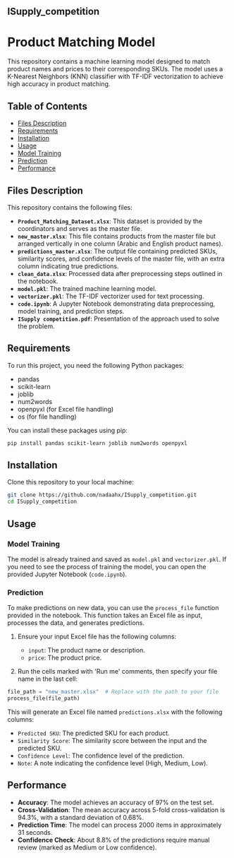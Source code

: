 ## ISupply_competition
# Product Matching Model

This repository contains a machine learning model designed to match product names and prices to their corresponding SKUs. The model uses a K-Nearest Neighbors (KNN) classifier with TF-IDF vectorization to achieve high accuracy in product matching.

## Table of Contents
- [Files Description](#files-description)
- [Requirements](#requirements)
- [Installation](#installation)
- [Usage](#usage)
- [Model Training](#model-training)
- [Prediction](#prediction)
- [Performance](#performance)

## Files Description

This repository contains the following files:

- **`Product_Matching_Dataset.xlsx`**: This dataset is provided by the coordinators and serves as the master file.
- **`new_master.xlsx`**: This file contains products from the master file but arranged vertically in one column (Arabic and English product names).
- **`predictions_master.xlsx`**: The output file containing predicted SKUs, similarity scores, and confidence levels of the master file, with an extra column indicating true predictions.
- **`clean_data.xlsx`**: Processed data after preprocessing steps outlined in the notebook.
- **`model.pkl`**: The trained machine learning model.
- **`vectorizer.pkl`**: The TF-IDF vectorizer used for text processing.
- **`code.ipynb`**: A Jupyter Notebook demonstrating data preprocessing, model training, and prediction steps.
- **`ISupply competition.pdf`**: Presentation of the approach used to solve the problem.

## Requirements

To run this project, you need the following Python packages:

- pandas
- scikit-learn
- joblib
- num2words
- openpyxl (for Excel file handling)
- os (for file handling)

You can install these packages using pip:

```bash
pip install pandas scikit-learn joblib num2words openpyxl
```

## Installation

Clone this repository to your local machine:

```bash
git clone https://github.com/nadaahx/ISupply_competition.git
cd ISupply_competition
```

## Usage

### Model Training

The model is already trained and saved as `model.pkl` and `vectorizer.pkl`. If you need to see the process of training the model, you can open the provided Jupyter Notebook (`code.ipynb`).

### Prediction

To make predictions on new data, you can use the `process_file` function provided in the notebook. This function takes an Excel file as input, processes the data, and generates predictions.

1. Ensure your input Excel file has the following columns:
   - `input`: The product name or description.
   - `price`: The product price.

2. Run the cells marked with 'Run me' comments, then specify your file name in the last cell:

```python
file_path = "new_master.xlsx"  # Replace with the path to your file
process_file(file_path)
```

This will generate an Excel file named `predictions.xlsx` with the following columns:
- `Predicted SKU`: The predicted SKU for each product.
- `Similarity Score`: The similarity score between the input and the predicted SKU.
- `Confidence Level`: The confidence level of the prediction.
- `Note`: A note indicating the confidence level (High, Medium, Low).

## Performance

- **Accuracy**: The model achieves an accuracy of 97% on the test set.
- **Cross-Validation**: The mean accuracy across 5-fold cross-validation is 94.3%, with a standard deviation of 0.68%.
- **Prediction Time**: The model can process 2000 items in approximately 31 seconds.
- **Confidence Check**: About 8.8% of the predictions require manual review (marked as Medium or Low confidence).
